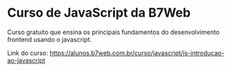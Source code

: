 # Curso de JavaScript da B7Web

Curso gratuito que ensina os principais fundamentos do desenvolvimento
frontend usando o javascript.

Link do curso:
https://alunos.b7web.com.br/curso/javascript/js-introducao-ao-javascript
